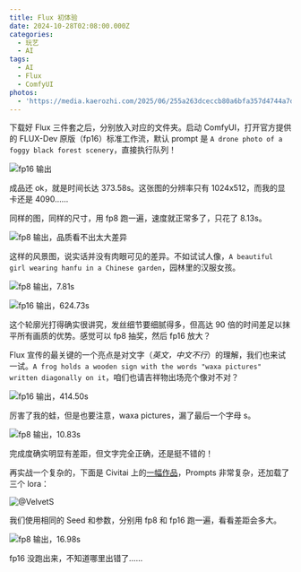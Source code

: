 ```yaml
---
title: Flux 初体验
date: 2024-10-28T02:08:00.000Z
categories:
  - 玩艺
  - AI
tags:
  - AI
  - Flux
  - ComfyUI
photos:
  - 'https://media.kaerozhi.com/2025/06/255a263dceccb80a6bfa357d4744a7d5.webp'
---
```

下载好 Flux 三件套之后，分别放入对应的文件夹。启动 ComfyUI，打开官方提供的 FLUX-Dev 原版（fp16）标准工作流，默认 prompt 是 `A drone photo of a foggy black forest scenery`，直接执行队列！



![fp16 输出](https://media.kaerozhi.com/2025/06/32c43dc3bcdb9295259c836340a7d910.webp)

成品还 ok，就是时间长达 373.58s。这张图的分辨率只有 1024x512，而我的显卡还是 4090……

同样的图，同样的尺寸，用 fp8 跑一遍，速度就正常多了，只花了 8.13s。

![fp8 输出，品质看不出太大差异](https://media.kaerozhi.com/2025/06/a6f858b6cd7da1051c1b86f26450f50a.webp)

这样的风景图，说实话并没有肉眼可见的差异。不如试试人像，`A beautiful girl wearing hanfu in a Chinese garden`，园林里的汉服女孩。

![fp8 输出，7.81s](https://media.kaerozhi.com/2025/06/eaa04dfae37a91915a58e85a7b0a9d3c.webp)

![fp16 输出，624.73s](https://media.kaerozhi.com/2025/06/a614d68b630f11cf1c611540d8e2ee3e.webp)

这个轮廓光打得确实很讲究，发丝细节要细腻得多，但高达 90 倍的时间差足以抹平所有画质的优势。感觉可以 fp8 抽奖，然后 fp16 放大？

Flux 宣传的最关键的一个亮点是对文字（*英文，中文不行*）的理解，我们也来试一试。`A frog holds a wooden sign with the words "waxa pictures" written diagonally on it`，咱们也请吉祥物出场亮个像对不对？

![fp16 输出，414.50s](https://media.kaerozhi.com/2025/06/886ad458358ecc470f9cc26e14271a41.webp)

厉害了我的蛙，但是也要注意，waxa pictures，漏了最后一个字母 s。

![fp8 输出，10.83s](https://media.kaerozhi.com/2025/06/aee1c2854a97b93fd7947c20cc959ddc.webp)

完成度确实明显有差距，但文字完全正确，还是挺不错的！

再实战一个复杂的，下面是 Civitai 上的[一幅作品](https://civitai.com/images/36862637)，Prompts 非常复杂，还加载了三个 lora：

![@VelvetS](https://media.kaerozhi.com/2025/06/3c57ebbebb1ed2937f4a38dcc729a202.webp)

我们使用相同的 Seed 和参数，分别用 fp8 和 fp16 跑一遍，看看差距会多大。

![fp8 输出，16.98s](https://media.kaerozhi.com/2025/06/eee4a89973e1e685ee238c390a969df6.webp)

fp16 没跑出来，不知道哪里出错了……
